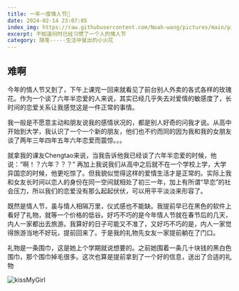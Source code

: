 ```yaml
---
title: 一年一度情人节💓
date: 2024-02-14 23:07:05
index_img: https://raw.githubusercontent.com/Noah-wang/pictures/main/picture/warmScarf.webp
excerpt: 不知道何时已经习惯了一个人的情人节
category: 随笔-----生活中冒出的小火花
---
```


## 难啊

今年的情人节又到了，下午上课完一回来就看见了前台别人外卖的各式各样的玫瑰花。作为一个谈了六年半恋爱的人来说，其实已经几乎失去对爱情的敏感度了，长时间的恋爱关系让我感觉这是一件正常的事情。

我一般是不愿意主动和朋友说我的感情状况的，都是别人好奇的问我才说。从高中开始到大学，我认识了一个一个新的朋友，他们也不约而同的因为我和我的女朋友谈了两年三年四年五年六年恋爱而震惊。。。

就拿我的课友Chengtao来说，当我告诉他我已经谈了六年半恋爱的时候，他说：“啊！？六年？？？” 再加上我说我们从高中之后就不在一个学校上学，大学异国恋的时候，他更吃惊了。但我貌似觉得这样的爱情生活才是正常的。实际上我和女友长时间以恋人的身份在同一空间就相处了初三一年，加上有所谓“早恋”的社会压力，所以我们的恋爱没有那么起起伏伏，可以用平平淡淡来形容了。

既然是情人节，虽与情人相隔万里，仪式感也不能缺。我提前早已在黑色的软件上看好了礼物，就等一个价格的低谷。好巧不巧的是今年情人节就在春节后的几天，内人一家都出去旅游。我算好的日子可能又不准了，又好巧不巧的是，内人一家觉得旅游当地不好玩，提前回来了。于是我的礼物先女友一家提前躺在了门口。

礼物是一条围巾，这是她上个学期就说想要的。之前她围着一条几十块钱的黑白色围巾，那个围巾掉毛很多。这次也算是提前拿到了一个好的信息，送出了合适的礼物

![kissMyGirl](https://github.com/Noah-wang/pictures/blob/main/picture/kissMyGirl.jpg?raw=true)
